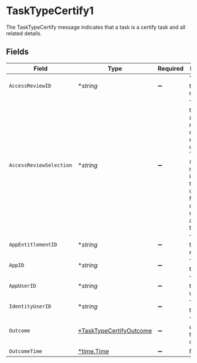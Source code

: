# TaskTypeCertify1

The TaskTypeCertify message indicates that a task is a certify task and all related details.


## Fields

| Field                                                                                                                                                                               | Type                                                                                                                                                                                | Required                                                                                                                                                                            | Description                                                                                                                                                                         |
| ----------------------------------------------------------------------------------------------------------------------------------------------------------------------------------- | ----------------------------------------------------------------------------------------------------------------------------------------------------------------------------------- | ----------------------------------------------------------------------------------------------------------------------------------------------------------------------------------- | ----------------------------------------------------------------------------------------------------------------------------------------------------------------------------------- |
| `AccessReviewID`                                                                                                                                                                    | **string*                                                                                                                                                                           | :heavy_minus_sign:                                                                                                                                                                  | The ID of the access review.                                                                                                                                                        |
| `AccessReviewSelection`                                                                                                                                                             | **string*                                                                                                                                                                           | :heavy_minus_sign:                                                                                                                                                                  | The ID of the specific access review object that owns this certify task. This is also set on a revoke task if the revoke task is created from the denied outcome of a certify task. |
| `AppEntitlementID`                                                                                                                                                                  | **string*                                                                                                                                                                           | :heavy_minus_sign:                                                                                                                                                                  | The ID of the app entitlement.                                                                                                                                                      |
| `AppID`                                                                                                                                                                             | **string*                                                                                                                                                                           | :heavy_minus_sign:                                                                                                                                                                  | The ID of the app.                                                                                                                                                                  |
| `AppUserID`                                                                                                                                                                         | **string*                                                                                                                                                                           | :heavy_minus_sign:                                                                                                                                                                  | The ID of the app user.                                                                                                                                                             |
| `IdentityUserID`                                                                                                                                                                    | **string*                                                                                                                                                                           | :heavy_minus_sign:                                                                                                                                                                  | The ID of the user.                                                                                                                                                                 |
| `Outcome`                                                                                                                                                                           | [*TaskTypeCertifyOutcome](../../models/shared/tasktypecertifyoutcome.md)                                                                                                            | :heavy_minus_sign:                                                                                                                                                                  | The outcome of the certification.                                                                                                                                                   |
| `OutcomeTime`                                                                                                                                                                       | [*time.Time](https://pkg.go.dev/time#Time)                                                                                                                                          | :heavy_minus_sign:                                                                                                                                                                  | N/A                                                                                                                                                                                 |
